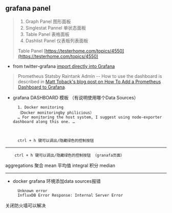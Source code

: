 ## grafana panel ##

> 1. Graph Panel 图形面板
> 2. Singlestat Pannel 单状态面板
> 3. Table Panel 表格面板
> 4. Dashlist Panel 仪表板列表面板
>
> Table Panel	[https://testerhome.com/topics/4550](https://testerhome.com/topics/4550)


- from twitter-grafana [import directly into Grafana](https://grafana.net/dashboards?utm_source=twitter&utm_medium=text-tweet&utm_campaign=dashboard-promo)

>Prometheus Statsby Raintank Admin -- How to use the dashboard is described in [Matt Toback's blog post on How To Add a Prometheus Dashboard to Grafana](https://www.digitalocean.com/community/tutorials/how-to-add-a-prometheus-dashboard-to-grafana).

- grafana DASHBOARD 模板 （有说明使用哪个Data Sources）

	    1. Docker monitoring
	    （Docker monitoringby philicious）
	    … For monitoring the host system, I suggest using node-exporter dashboard along this one. …



    	ctrl + h 键可以调出/隐藏绿色的控制按钮


----------

    	ctrl + h 键可以调出/隐藏绿色的控制按钮 （granafa页面）

aggregations	聚合
mean	平均值
integral	积分
median	


----------

- docker grafana 环境添加data sources报错

		Unknown error
		InfluxDB Error Response: Internal Server Error

关闭防火墙可以解决